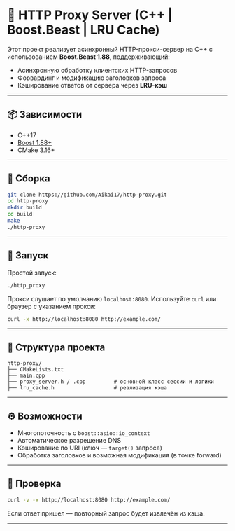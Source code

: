 # 🧭 HTTP Proxy Server (C++ | Boost.Beast | LRU Cache)

Этот проект реализует асинхронный HTTP-прокси-сервер на C++ с использованием **Boost.Beast 1.88**, поддерживающий:
- Асинхронную обработку клиентских HTTP-запросов
- Форвардинг и модификацию заголовков запроса
- Кэширование ответов от сервера через **LRU-кэш**

---

## 📦 Зависимости

- C++17
- [Boost 1.88+](https://www.boost.org/)
- CMake 3.16+

---

## 🔧 Сборка

```bash
git clone https://github.com/Aikai17/http-proxy.git
cd http-proxy
mkdir build
cd build
make
./http-proxy
```

---

## 🚀 Запуск

Простой запуск:

```bash
./http_proxy
```

Прокси слушает по умолчанию `localhost:8080`. Используйте `curl` или браузер с указанием прокси:

```bash
curl -x http://localhost:8080 http://example.com/
```

---

## 📁 Структура проекта

```
http-proxy/
├── CMakeLists.txt
├── main.cpp
├── proxy_server.h / .cpp         # основной класс сессии и логики
├── lru_cache.h                   # реализация кэша
```

---

## ⚙️ Возможности

- Многопоточность с `boost::asio::io_context`
- Автоматическое разрешение DNS
- Кэширование по URI (ключ — `target()` запроса)
- Обработка заголовков и возможная модификация (в точке forward)

---

## 🧪 Проверка

```bash
curl -v -x http://localhost:8080 http://example.com/
```

Если ответ пришел — повторный запрос будет извлечён из кэша.

---


